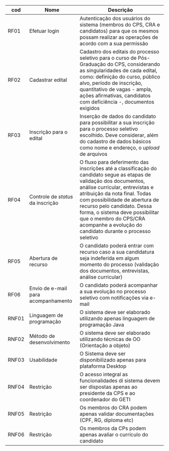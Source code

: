 | cod | Nome | Descrição |
|-----|------|-----------|
|RF01|Efetuar login|Autenticação dos usuários do sistema (membros do CPS, CRA e candidatos) para que os mesmos possam realizar as operações de acordo com a sua permissão|
|RF02|Cadastrar edital|Cadastro dos editais do processo seletivo para o curso de Pós-Graduação do CPS, considerando as singularidades de cada edital, como: definição do curso, público alvo, período de inscrição, quantitativo de vagas - ampla, ações afirmativas, candidatos com deficiência -, documentos exigidos|
|RF03|Inscrição para o edital|Inserção de dados do candidato para possibilitar a sua inscrição para o processo seletivo escolhido. Deve considerar, além do cadastro de dados básicos como nome e endereço, o *upload* de arquivos|
|RF04|Controle de *status* da inscrição|O fluxo para deferimento das inscrições até a classificação do candidato segue as etapas de validação dos documentos, análise curricular, entrevistas e atribuição da nota final. Todas com possibilidade de abertura de recurso pelo candidato. Dessa forma, o sistema deve possibilitar que o membro do CPS/CRA acompanhe a evolução do candidato durante o processo seletivo|
|RF05|Abertura de recurso|O candidato poderá entrar com recurso caso a sua candidatura seja indeferida em algum momento do processo (validação dos documentos, entrevistas, análise curricular)|
|RF06|Envio de e-mail para acompanhamento|O candidato poderá acompanhar a sua evolução no processo seletivo com notificações via e-mail|
|RNF01|Linguagem de programação|O sistema deve ser elaborado utilizando apenas linguagem de programação Java|
|RNF02|Método de desenvolvimento|O sistema deve ser elaborado utilizando técnicas de OO (Orientação a objeto)|
|RNF03|Usabilidade|O Sistema deve ser disponibilizado apenas para plataforma Desktop|
|RNF04|Restrição|O acesso integral as funcionalidades di sistema devem ser dispostas apenas ao presidente da CPS e ao coordenador do GETI|
|RNF05|Restrição|Os membros do CRA podem apenas validar documentações (CPF, RG, diploma etc)|
|RNF06|Restrição|Os membros da CPs podem apenas avaliar o currículo do candidato|

